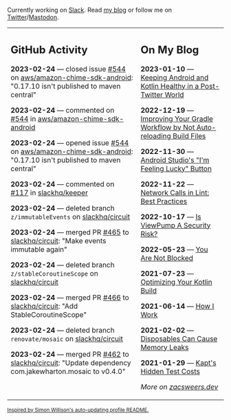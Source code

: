 Currently working on [Slack](https://slack.com/). Read [my blog](https://zacsweers.dev/) or follow me on [Twitter](https://twitter.com/ZacSweers)/[Mastodon](https://hachyderm.io/@ZacSweers).

<table><tr><td valign="top" width="60%">

## GitHub Activity
<!-- githubActivity starts -->
**2023-02-24** — closed issue [#544](https://github.com/aws/amazon-chime-sdk-android/issues/544) on [aws/amazon-chime-sdk-android](https://github.com/aws/amazon-chime-sdk-android): "0.17.10 isn't published to maven central"

**2023-02-24** — commented on [#544](https://github.com/aws/amazon-chime-sdk-android/issues/544#issuecomment-1444595303) in [aws/amazon-chime-sdk-android](https://github.com/aws/amazon-chime-sdk-android)

**2023-02-24** — opened issue [#544](https://github.com/aws/amazon-chime-sdk-android/issues/544) on [aws/amazon-chime-sdk-android](https://github.com/aws/amazon-chime-sdk-android): "0.17.10 isn't published to maven central"

**2023-02-24** — commented on [#117](https://github.com/slackhq/keeper/pull/117#issuecomment-1444558607) in [slackhq/keeper](https://github.com/slackhq/keeper)

**2023-02-24** — deleted branch `z/immutableEvents` on [slackhq/circuit](https://github.com/slackhq/circuit)

**2023-02-24** — merged PR [#465](https://github.com/slackhq/circuit/pull/465) to [slackhq/circuit](https://github.com/slackhq/circuit): "Make events immutable again"

**2023-02-24** — deleted branch `z/stableCoroutineScope` on [slackhq/circuit](https://github.com/slackhq/circuit)

**2023-02-24** — merged PR [#466](https://github.com/slackhq/circuit/pull/466) to [slackhq/circuit](https://github.com/slackhq/circuit): "Add StableCoroutineScope"

**2023-02-24** — deleted branch `renovate/mosaic` on [slackhq/circuit](https://github.com/slackhq/circuit)

**2023-02-24** — merged PR [#462](https://github.com/slackhq/circuit/pull/462) to [slackhq/circuit](https://github.com/slackhq/circuit): "Update dependency com.jakewharton.mosaic to v0.4.0"
<!-- githubActivity ends -->
</td><td valign="top" width="40%">

## On My Blog
<!-- blog starts -->
**2023-01-10** — [Keeping Android and Kotlin Healthy in a Post-Twitter World](https://www.zacsweers.dev/keeping-android-healthy/)

**2022-12-19** — [Improving Your Gradle Workflow by Not Auto-reloading Build Files](https://www.zacsweers.dev/improving-your-workflow-by-not-auto-reloading-build-files/)

**2022-11-30** — [Android Studio's "I'm Feeling Lucky" Button](https://www.zacsweers.dev/android-studios-im-feeling-lucky-button/)

**2022-11-22** — [Network Calls in Lint: Best Practices](https://www.zacsweers.dev/network-calls-in-lint-best-practices/)

**2022-10-17** — [Is ViewPump A Security Risk?](https://www.zacsweers.dev/is-viewpump-a-security-risk/)

**2022-05-23** — [You Are Not Blocked](https://www.zacsweers.dev/you-are-not-blocked/)

**2021-07-23** — [Optimizing Your Kotlin Build](https://www.zacsweers.dev/optimizing-your-kotlin-build/)

**2021-06-14** — [How I Work](https://www.zacsweers.dev/how-i-work/)

**2021-02-02** — [Disposables Can Cause Memory Leaks](https://www.zacsweers.dev/disposables-can-cause-memory-leaks/)

**2021-01-29** — [Kapt's Hidden Test Costs](https://www.zacsweers.dev/kapts-hidden-test-costs/)
<!-- blog ends -->
_More on [zacsweers.dev](https://zacsweers.dev/)_
</td></tr></table>

<sub><a href="https://simonwillison.net/2020/Jul/10/self-updating-profile-readme/">Inspired by Simon Willison's auto-updating profile README.</a></sub>